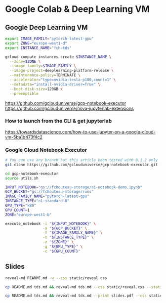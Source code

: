 # Google Colab & Deep Learning VM

## Google Deep Learning VM

```bash
export IMAGE_FAMILY="pytorch-latest-gpu"
export ZONE="europe-west1-d"
export INSTANCE_NAME="fch-tds"

gcloud compute instances create $INSTANCE_NAME \
  --zone=$ZONE \
  --image-family=$IMAGE_FAMILY \
  --image-project=deeplearning-platform-release \
  --maintenance-policy=TERMINATE \
  --accelerator="type=nvidia-tesla-p100,count=1" \
  --metadata="install-nvidia-driver=True" \
  --boot-disk-size=120GB \
  --preemptible
```
https://github.com/gclouduniverse/gcp-notebook-executor
https://github.com/gclouduniverse/nova-jupyterlab-extensions

### How to launch from the CLI & get jupyterlab

https://towardsdatascience.com/how-to-use-jupyter-on-a-google-cloud-vm-5ba1b473f4c2

### Google Cloud Notebook Executor

```bash
# You can use any branch but this article been tested with 0.1.2 only
git clone https://github.com/gclouduniverse/gcp-notebook-executor.git --branch v0.1.3

cd gcp-notebook-executor
source utils.sh

INPUT_NOTEBOOK="gs://fchouteau-storage/ai-notebook-demo.ipynb"
GCP_BUCKET="gs://fchouteau-storage/runs"
IMAGE_FAMILY_NAME="pytorch-latest-gpu"
INSTANCE_TYPE="n1-standard-8"
GPU_TYPE="k80"
GPU_COUNT=1
ZONE="europe-west1-b"

execute_notebook -i "${INPUT_NOTEBOOK}" \
                 -o "${GCP_BUCKET}" \
                 -f "${IMAGE_FAMILY_NAME}" \
                 -t "${INSTANCE_TYPE}" \
                 -z "${ZONE}" \
                 -g "${GPU_TYPE}" \
                 -c "${GPU_COUNT}"
```


## Slides

```bash
reveal-md README.md -w --css static/reveal.css

cp README.md tds.md && reveal-md tds.md --css static/reveal.css --static=docs --static-dirs=static --absolute-url https://fchouteau.github.io/tds-google-colab-demo

cp README.md tds.md && reveal-md tds.md --print slides.pdf --css static/reveal.css
```
